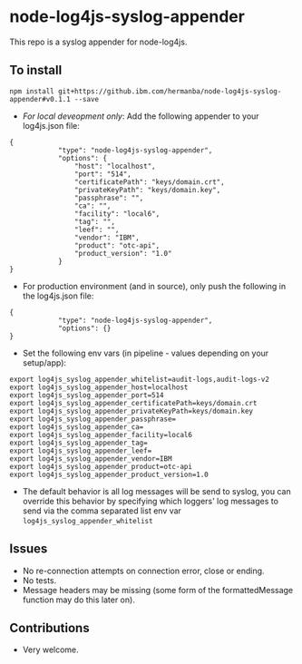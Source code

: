# node-log4js-syslog-appender
This repo is a syslog appender for node-log4js.

## To install
`npm install git+https://github.ibm.com/hermanba/node-log4js-syslog-appender#v0.1.1 --save`
- *For local deveopment only*: Add the following appender to your log4js.json file:
```
{
            "type": "node-log4js-syslog-appender",
            "options": {
                "host": "localhost",
                "port": "514",
                "certificatePath": "keys/domain.crt",
                "privateKeyPath": "keys/domain.key",
                "passphrase": "",
                "ca": "",
                "facility": "local6",
                "tag": "",
                "leef": "",
                "vendor": "IBM",
                "product": "otc-api",
                "product_version": "1.0"
            }
}
```
- For production environment (and in source), only push the following in the log4js.json file:
```
{
            "type": "node-log4js-syslog-appender",
            "options": {}
}
```
- Set the following env vars (in pipeline - values depending on your setup/app):
```
export log4js_syslog_appender_whitelist=audit-logs,audit-logs-v2
export log4js_syslog_appender_host=localhost
export log4js_syslog_appender_port=514
export log4js_syslog_appender_certificatePath=keys/domain.crt
export log4js_syslog_appender_privateKeyPath=keys/domain.key
export log4js_syslog_appender_passphrase=
export log4js_syslog_appender_ca=
export log4js_syslog_appender_facility=local6
export log4js_syslog_appender_tag=
export log4js_syslog_appender_leef=
export log4js_syslog_appender_vendor=IBM
export log4js_syslog_appender_product=otc-api
export log4js_syslog_appender_product_version=1.0
```
- The default behavior is all log messages will be send to syslog, you can override this behavior by
specifying which loggers' log messages to send via the comma separated list env var `log4js_syslog_appender_whitelist`

## Issues
- No re-connection attempts on connection error, close or ending.
- No tests.
- Message headers may be missing (some form of the formattedMessage function may do this later on).

## Contributions
- Very welcome.
